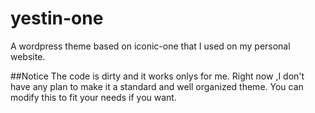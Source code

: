 yestin-one
==========

A wordpress theme based on iconic-one that I used on my personal website.

##Notice
The code is dirty and it works onlys for me.
Right now ,I don't have any plan to make it a standard and well organized theme.
You can modify this to fit your needs if you want.
